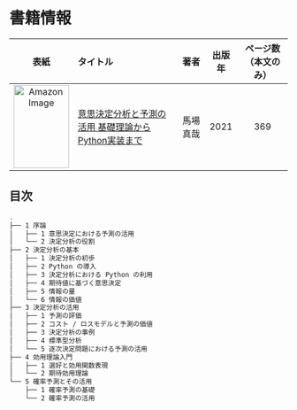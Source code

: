 # 書籍情報

| 表紙 | タイトル | 著者 | 出版年 | ページ数（本文のみ） |
| :---: | :--- | :--- | :---: | :---: |
 | <img src="https://m.media-amazon.com/images/I/71L6S4K2ulS._SY522_.jpg" alt="Amazon Image" width="100" height="150">| [意思決定分析と予測の活用 基礎理論からPython実装まで](https://www.amazon.co.jp/dp/B093LM1WRV) | 馬場真哉 | 2021 | 369 |

## 目次
```bash
.
├── 1 序論
│   ├── 1 意思決定における予測の活用
│   └── 2 決定分析の役割
├── 2 決定分析の基本
│   ├── 1 決定分析の初歩
│   ├── 2 Python の導入
│   ├── 3 決定分析における Python の利用
│   ├── 4 期待値に基づく意思決定
│   ├── 5 情報の量
│   └── 6 情報の価値
├── 3 決定分析の活用
│   ├── 1 予測の評価
│   ├── 2 コスト / ロスモデルと予測の価値
│   ├── 3 決定分析の事例
│   ├── 4 標準型分析
│   └── 5 逐次決定問題における予測の活用
├── 4 効用理論入門
│   ├── 1 選好と効用関数表現
│   └── 2 期待効用理論
└── 5 確率予測とその活用
    ├── 1 確率予測の基礎
    └── 2 確率予測の活用
```
